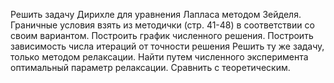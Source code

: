 Решить задачу Дирихле для уравнения Лапласа  методом Зейделя. Граничные условия взять из методички (стр. 41-48) в соответствии со своим вариантом.
Построить график численного решения.
Построить зависимость числа итераций от точности решения
Решить ту же задачу, только методом релаксации. Найти путем численного эксперимента оптимальный параметр релаксации. Сравнить с теоретическим.
